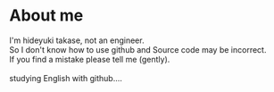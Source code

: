 # About me
I'm hideyuki takase, not an engineer. <br> 
So I don't know how to use github and Source code may be incorrect.<br>
If you find a mistake please tell me (gently).<br>
<br>
studying English with github....
